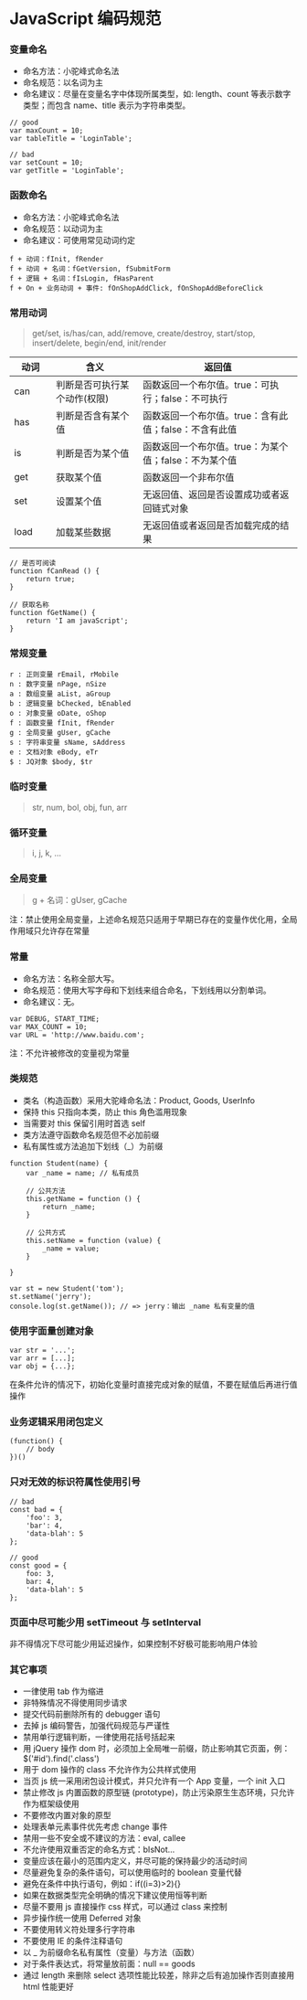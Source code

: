 JavaScript 编码规范
===================

### 变量命名

+ 命名方法：小驼峰式命名法
+ 命名规范：以名词为主
+ 命名建议：尽量在变量名字中体现所属类型，如: length、count 等表示数字类型；而包含 name、title 表示为字符串类型。

```
// good
var maxCount = 10;
var tableTitle = 'LoginTable';

// bad
var setCount = 10;
var getTitle = 'LoginTable';
```

### 函数命名

+ 命名方法：小驼峰式命名法
+ 命名规范：以动词为主
+ 命名建议：可使用常见动词约定

```
f + 动词：fInit, fRender
f + 动词 + 名词：fGetVersion, fSubmitForm
f + 逻辑 + 名词：fIsLogin, fHasParent
f + On + 业务动词 + 事件: fOnShopAddClick, fOnShopAddBeforeClick
```

### 常用动词

> get/set, is/has/can, add/remove, create/destroy, start/stop, insert/delete, begin/end, init/render

| 动词　　 | 含义                         | 返回值                                                |
| ---      | ---                          | ---                                                   |
| can      | 判断是否可执行某个动作(权限) | 函数返回一个布尔值。true：可执行；false：不可执行     |
| has      | 判断是否含有某个值           | 函数返回一个布尔值。true：含有此值；false：不含有此值 |
| is       | 判断是否为某个值             | 函数返回一个布尔值。true：为某个值；false：不为某个值 |
| get      | 获取某个值                   | 函数返回一个非布尔值                                  |
| set      | 设置某个值                   | 无返回值、返回是否设置成功或者返回链式对象            |
| load     | 加载某些数据                 | 无返回值或者返回是否加载完成的结果                    |

```
// 是否可阅读
function fCanRead () {
    return true;
}

// 获取名称
function fGetName() {
    return 'I am javaScript';
}
```

### 常规变量

```
r : 正则变量 rEmail, rMobile
n : 数字变量 nPage, nSize
a : 数组变量 aList, aGroup
b : 逻辑变量 bChecked, bEnabled
o : 对象变量 oDate, oShop
f : 函数变量 fInit, fRender
g : 全局变量 gUser, gCache
s : 字符串变量 sName, sAddress
e : 文档对象 eBody, eTr
$ : JQ对象 $body, $tr
```

### 临时变量

> str, num, bol, obj, fun, arr

### 循环变量

> i, j, k, ...

### 全局变量

> g + 名词：gUser, gCache

注：禁止使用全局变量，上述命名规范只适用于早期已存在的变量作优化用，全局作用域只允许存在常量

### 常量

+ 命名方法：名称全部大写。
+ 命名规范：使用大写字母和下划线来组合命名，下划线用以分割单词。
+ 命名建议：无。

```
var DEBUG, START_TIME;
var MAX_COUNT = 10;
var URL = 'http://www.baidu.com';
```

注：不允许被修改的变量视为常量

### 类规范

+ 类名（构造函数）采用大驼峰命名法：Product, Goods, UserInfo
+ 保持 this 只指向本类，防止 this 角色滥用现象
+ 当需要对 this 保留引用时首选 self
+ 类方法遵守函数命名规范但不必加前缀
+ 私有属性或方法追加下划线（_）为前缀

```
function Student(name) {
    var _name = name; // 私有成员

    // 公共方法
    this.getName = function () {
        return _name;
    }

    // 公共方式
    this.setName = function (value) {
        _name = value;
    }

}

var st = new Student('tom');
st.setName('jerry');
console.log(st.getName()); // => jerry：输出 _name 私有变量的值
```

### 使用字面量创建对象

```
var str = '...';
var arr = [...];
var obj = {...};
```

在条件允许的情况下，初始化变量时直接完成对象的赋值，不要在赋值后再进行值操作

### 业务逻辑采用闭包定义

```
(function() {
    // body
})()
```

### 只对无效的标识符属性使用引号

```
// bad
const bad = {
    'foo': 3,
    'bar': 4,
    'data-blah': 5
};

// good
const good = {
    foo: 3,
    bar: 4,
    'data-blah': 5
};

```

### 页面中尽可能少用 setTimeout 与 setInterval

非不得情况下尽可能少用延迟操作，如果控制不好极可能影响用户体验

### 其它事项

+ 一律使用 tab 作为缩进
+ 非特殊情况不得使用同步请求
+ 提交代码前删除所有的 debugger 语句
+ 去掉 js 编码警告，加强代码规范与严谨性
+ 禁用单行逻辑判断，一律使用花括号括起来
+ 用 jQuery 操作 dom 时，必须加上全局唯一前缀，防止影响其它页面，例：$('#id').find('.class')
+ 用于 dom 操作的 class 不允许作为公共样式使用
+ 当页 js 统一采用闭包设计模式，并只允许有一个 App 变量，一个 init 入口
+ 禁止修改 js 内置函数的原型链 (prototype)，防止污染原生生态环境，只允许作为框架级使用
+ 不要修改内置对象的原型
+ 处理表单元素事件优先考虑 change 事件
+ 禁用一些不安全或不建议的方法：eval, callee
+ 不允许使用双重否定的命名方式：bIsNot...
+ 变量应该在最小的范围内定义，并尽可能的保持最少的活动时间
+ 尽量避免复杂的条件语句，可以使用临时的 boolean 变量代替
+ 避免在条件中执行语句，例如：if((i=3)>2){}
+ 如果在数据类型完全明确的情况下建议使用恒等判断
+ 尽量不要用 js 直接操作 css 样式，可以通过 class 来控制
+ 异步操作统一使用 Deferred 对象
+ 不要使用转义符处理多行字符串
+ 不要使用 IE 的条件注释语句
+ 以 _ 为前缀命名私有属性（变量）与方法（函数）
+ 对于条件表达式，将常量放前面：null == goods
+ 通过 length 来删除 select 选项性能比较差，除非之后有追加操作否则直接用 html 性能更好

